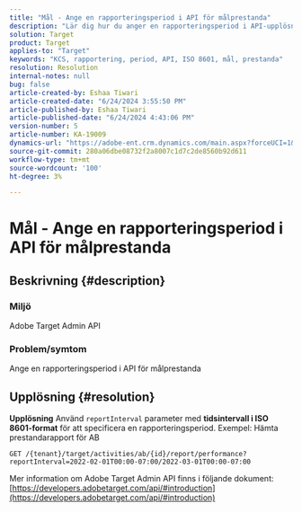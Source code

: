 ```yaml
---
title: "Mål - Ange en rapporteringsperiod i API för målprestanda"
description: "Lär dig hur du anger en rapporteringsperiod i API-upplösning för målprestanda."
solution: Target
product: Target
applies-to: "Target"
keywords: "KCS, rapportering, period, API, ISO 8601, mål, prestanda"
resolution: Resolution
internal-notes: null
bug: false
article-created-by: Eshaa Tiwari
article-created-date: "6/24/2024 3:55:50 PM"
article-published-by: Eshaa Tiwari
article-published-date: "6/24/2024 4:43:06 PM"
version-number: 5
article-number: KA-19009
dynamics-url: "https://adobe-ent.crm.dynamics.com/main.aspx?forceUCI=1&pagetype=entityrecord&etn=knowledgearticle&id=adb23d39-4232-ef11-8409-6045bd029b18"
source-git-commit: 280a06dbe08732f2a8007c1d7c2de8560b92d611
workflow-type: tm+mt
source-wordcount: '100'
ht-degree: 3%

---
```


# Mål - Ange en rapporteringsperiod i API för målprestanda

## Beskrivning {#description}


### <b>Miljö</b>

Adobe Target Admin API

### <b>Problem/symtom</b>

Ange en rapporteringsperiod i API för målprestanda


## Upplösning {#resolution}


<b>Upplösning</b>
Använd `reportInterval` parameter med <b>tidsintervall i ISO 8601-format</b> för att specificera en rapporteringsperiod.
Exempel: Hämta prestandarapport för AB

`GET /{tenant}/target/activities/ab/{id}/report/performance?reportInterval=2022-02-01T00:00-07:00/2022-03-01T00:00-07:00`

Mer information om Adobe Target Admin API finns i följande dokument:
[https://developers.adobetarget.com/api/#introduction](https://developers.adobetarget.com/api/#introduction)
